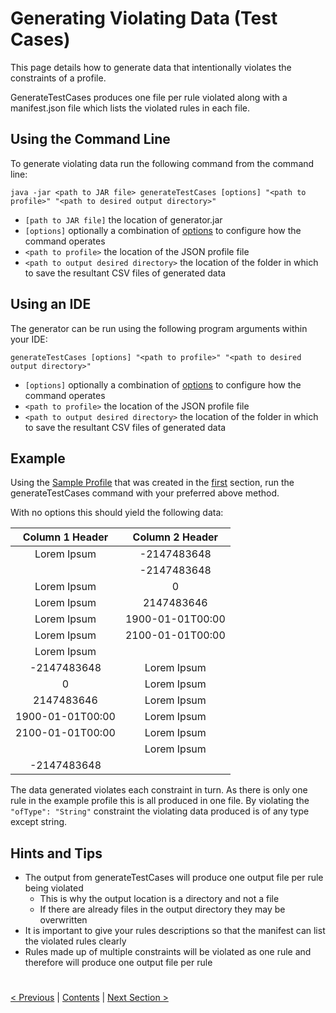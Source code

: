 # Generating Violating Data (Test Cases)

This page details how to generate data that intentionally violates the constraints of a profile.

GenerateTestCases produces one file per rule violated along with a manifest.json file which lists the violated rules in each file.

## Using the Command Line

To generate violating data run the following command from the command line:

`java -jar <path to JAR file> generateTestCases [options] "<path to profile>" "<path to desired output directory>"`

* `[path to JAR file]` the location of generator.jar
* `[options]` optionally a combination of [options](../Options/GenerateTestCasesOptions.md) to configure how the command operates
* `<path to profile>` the location of the JSON profile file
* `<path to output desired directory>` the location of the folder in which to save the resultant CSV files of generated data


## Using an IDE 

The generator can be run using the following program arguments within your IDE:

`generateTestCases [options] "<path to profile>" "<path to desired output directory>"`

* `[options]` optionally a combination of [options](../Options/GenerateTestCasesOptions.md) to configure how the command operates
* `<path to profile>` the location of the JSON profile file
* `<path to output desired directory>` the location of the folder in which to save the resultant CSV files of generated data

## Example

Using the [Sample Profile](./ExampleProfile1.json) that was created in the [first](./CreatingAProfile.md) section, run the generateTestCases command
with your preferred above method. 

With no options this should yield the following data:

|Column 1 Header |Column 2 Header|
|:--------------:|:-------------:|
|Lorem Ipsum	 |-2147483648    |
|                |-2147483648    |
|Lorem Ipsum	 |0              |
|Lorem Ipsum	 |2147483646     |
|Lorem Ipsum	 |1900-01-01T00:00|
|Lorem Ipsum	 |2100-01-01T00:00|
|Lorem Ipsum	 |               |
|-2147483648	 |Lorem Ipsum    |
|0	             |Lorem Ipsum    |
|2147483646      |Lorem Ipsum    |
|1900-01-01T00:00|Lorem Ipsum    |
|2100-01-01T00:00|Lorem Ipsum    |
|	             |Lorem Ipsum    |
|-2147483648	 |               |

The data generated violates each constraint in turn. As there is only one rule in the example profile this is all produced in one file.
By violating the `"ofType": "String"` constraint the violating data produced is of any type except string.

## Hints and Tips

* The output from generateTestCases will produce one output file per rule being violated
    * This is why the output location is a directory and not a file
    * If there are already files in the output directory they may be overwritten 
* It is important to give your rules descriptions so that the manifest can list the violated rules clearly
* Rules made up of multiple constraints will be violated as one rule and therefore will produce one output file per rule

#
[< Previous](GeneratingData.md) | [Contents](StepByStepInstructions.md) | [Next Section >](Visualise.md)

